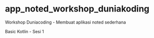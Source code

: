 # app_noted_workshop_duniakoding
Workshop Duniacoding - Membuat aplikasi noted sederhana

Basic Kotlin - Sesi 1
